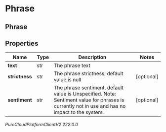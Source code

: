 # Phrase

## Phrase

## Properties

|Name | Type | Description | Notes|
|------------ | ------------- | ------------- | -------------|
| **text** | str | The phrase text | |
| **strictness** | str | The phrase strictness, default value is null | [optional] |
| **sentiment** | str | The phrase sentiment, default value is Unspecified. Note: Sentiment value for phrases is currently not in use and has no impact to the system. | [optional] |



_PureCloudPlatformClientV2 222.0.0_
